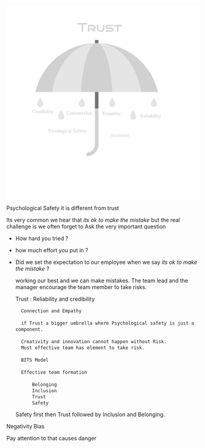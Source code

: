 
![Alt text](Design.png)



Psychological Safety it is different from trust 



Its very common we hear that _its ok to make the mistake_ but the real challenge is we often forget to Ask the very important question 
- How hard you tried ? 
- how much effort you put in ? 
- Did we set the expectation to our employee when we say _its ok to make the mistake_ ?

    working our best and we can make mistakes.
The team lead and the manager encourage the team member to take risks.

    Trust :
        Reliability and credibility

        Connection and Empathy

        if Trust a bigger umbrella where Psychological safety is just a component.

        Creativity and innovation cannot happen without Risk.
        Most effective team has element to take risk. 

        BITS Model

        Effective team formation 

            Belonging 
            Inclusion 
            Trust 
            Safety
            
    Safety first then Trust followed by Inclusion and Belonging.

    
Negativity Bias 

Pay attention to that causes danger

